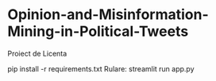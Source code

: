 # Opinion-and-Misinformation-Mining-in-Political-Tweets
Proiect de Licenta

pip install -r requirements.txt
Rulare: streamlit run app.py
